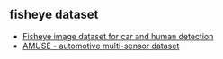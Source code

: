 ## fisheye dataset
 - [Fisheye image dataset for car and human detection](http://cvrg.iyte.edu.tr/datasets.htm)
 - [AMUSE - automotive multi-sensor dataset](http://www.cvl.isy.liu.se/research/datasets/amuse/)
   